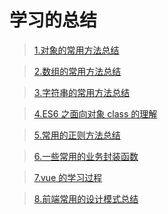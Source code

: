 # 学习的总结

> [1.对象的常用方法总结](https://github.com/OctoberToEscape/CodeWarehouse/blob/master/methodsOfES/MethodOfObject.md)

> [2.数组的常用方法总结](https://github.com/OctoberToEscape/CodeWarehouse/blob/master/methodsOfES/MethodOfArray.md)

> [3.字符串的常用方法总结](https://github.com/OctoberToEscape/CodeWarehouse/blob/master/methodsOfES/Methods0fStrings.md)

> [4.ES6 之面向对象 class 的理解](https://github.com/OctoberToEscape/CodeWarehouse/blob/master/ES6_Class/ClassOfES6.md)

> [5.常用的正则方法总结](https://github.com/OctoberToEscape/CodeWarehouse/blob/master/common/validation.ts)

> [6.一些常用的业务封装函数](https://github.com/OctoberToEscape/CodeWarehouse/blob/master/common/common.ts)

> [7.vue 的学习过程](https://github.com/OctoberToEscape/vue-notes)

> [8.前端常用的设计模式总结](https://github.com/OctoberToEscape/CodeWarehouse/blob/master/Design-Patterns/README.md)
